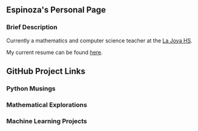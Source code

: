 ## Espinoza's Personal Page

### Brief Description

Currently a mathematics and computer science teacher at the [La Joya HS](https://ljhs.lajoyaisd.com/).

My current resume can be found [here](https://raw.githubusercontent.com/0x17io/0x17io.github.io/main/jre_resume.pdf).

## GitHub Project Links

### Python Musings

### Mathematical Explorations

### Machine Learning Projects
